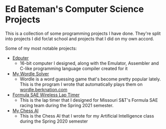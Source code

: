 # Ed Bateman's Computer Science Projects

This is a collection of some programming projects I have done. They're split into projects I did for/at school and projects that I did on my own accord.

Some of my most notable projects:
- [Edputer](Personal%20Projects/EdPuter/)
  - 16-bit computer I designed, along with the Emulator, Assembler and C-like programming language compiler created for it
- [My Wordle Solver](Personal%20Projects/Wordle%20Solver/)
  - Wordle is a word guessing game that's become pretty popular lately. This is the program I wrote that automatically plays them on [wordle.berknation.com](https://wordle.berknation.com/)
- [Formula SAE Wireless Lap Timer](School%20Projects/Formula%20SAE/Formula%20SAE%20Wireless%20Lap%20Timer/)
  - This is the lap timer that I designed for Missouri S&T's Formula SAE racing team during the Spring 2021 semester. 
- [My Chess AI](School%20Projects/Chess%20AI/)
  - This is the Chess AI that I wrote for my Artificial Intelligence class during the Spring 2020 semester
  
  